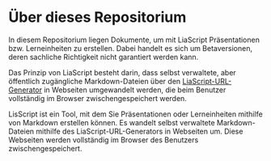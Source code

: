 # Über dieses Repositorium

In diesem Repositorium liegen Dokumente, um mit LiaScript Präsentationen bzw. Lerneinheiten zu erstellen. Dabei handelt es sich um Betaversionen, deren sachliche Richtigkeit nicht garantiert werden kann.

Das Prinzip von LiaScript besteht darin, dass selbst verwaltete, aber öffentlich zugängliche Markdown-Dateien über den [LiaScript-URL-Generator](https://liascript.github.io/) in Webseiten umgewandelt werden, die beim Benutzer vollständig im Browser zwischengespeichert werden.

LisScript ist ein Tool, mit dem Sie Präsentationen oder Lerneinheiten mithilfe von Markdown erstellen können. Es wandelt selbst verwaltete Markdown-Dateien mithilfe des LiaScript-URL-Generators in Webseiten um. Diese Webseiten werden vollständig im Browser des Benutzers zwischengespeichert.